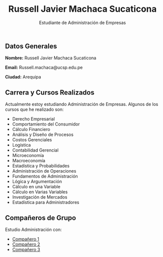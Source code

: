 <!DOCTYPE html>
<html lang="es">
<head>
    <title>Trabajo de Pensamiento computacional</title>
</head>
<body>
    <header>
        <h1>Russell Javier Machaca Sucaticona</h1>
        <p>Estudiante de Administración de Empresas</p>
    </header>
    <section id="datos">
        <h2>Datos Generales</h2>
        <p><strong>Nombre:</strong> Russell Javier Machaca Sucaticona</p>
        <p><strong>Email:</strong> Russell.machaca@ucsp.edu.pe</p>
        <p><strong>Ciudad:</strong> Arequipa</p>
    </section>
    <section id="carrera">
        <h2>Carrera y Cursos Realizados</h2>
        <p>Actualmente estoy estudiando Administración de Empresas. Algunos de los cursos que he realizado son:</p>
        <ul>
            <li>Derecho Empresarial</li>
            <li>Comportamiento del Consumidor</li>
            <li>Cálculo Financiero</li>
            <li>Análisis y Diseño de Procesos</li>
            <li>Costos Gerenciales</li>
            <li>Logística</li>
            <li>Contabilidad Gerencial</li>
            <li>Microeconomía</li>
            <li>Macroeconomía</li>
            <li>Estadística y Probabilidades</li>
            <li>Administración de Operaciones</li>
            <li>Fundamentos de Administración</li>
            <li>Lógica y Argumentación</li>
            <li>Cálculo en una Variable</li>
            <li>Cálculo en Varias Variables</li>
            <li>Investigación de Mercados</li>
            <li>Estadística para Administradores</li>
        </ul>
    </section>
    <section id="companeros">
        <h2>Compañeros de Grupo</h2>
        <p>Estudio Administración con:</p>
        <ul>
            <li><a href="http://link-a-la-pagina-de-companero1.com" target="_blank">Compañero 1</a></li>
            <li><a href="http://link-a-la-pagina-de-companero2.com" target="_blank">Compañero 2</a></li>
            <li><a href="http://link-a-la-pagina-de-companero3.com" target="_blank">Compañero 3</a></li>
            <!-- Agrega enlaces a otros compañeros -->
        </ul>
    </section>
